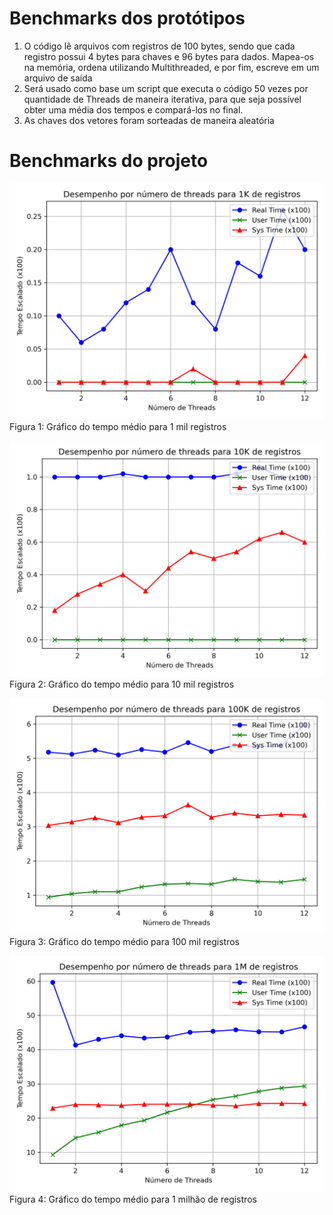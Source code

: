# Benchmarks dos protótipos
1) O código lê arquivos com registros de 100 bytes, sendo que cada registro possui 4 bytes para chaves e 96 bytes para dados. Mapea-os na memória, ordena utilizando Multithreaded, e por fim, escreve em um arquivo de saída
2) Será usado como base um script que executa o código 50 vezes por quantidade de Threads de maneira iterativa, para que seja possível obter uma média dos tempos e compará-los no final.
3) As chaves dos vetores foram sorteadas de maneira aleatória

# Benchmarks do projeto

![Gráfico para 1 mil registros](../assets/grafico_1K.png)
Figura 1: Gráfico do tempo médio para 1 mil registros

![Gráfico para 10 mil registros](../assets/grafico_10K.png)
Figura 2: Gráfico do tempo médio para 10 mil registros

![Gráfico para 100 mil registros](../assets/grafico_100K.png)
Figura 3: Gráfico do tempo médio para 100 mil registros

![Gráfico para 1 milhão de registros](../assets/grafico_1M.png)
Figura 4: Gráfico do tempo médio para 1 milhão de registros